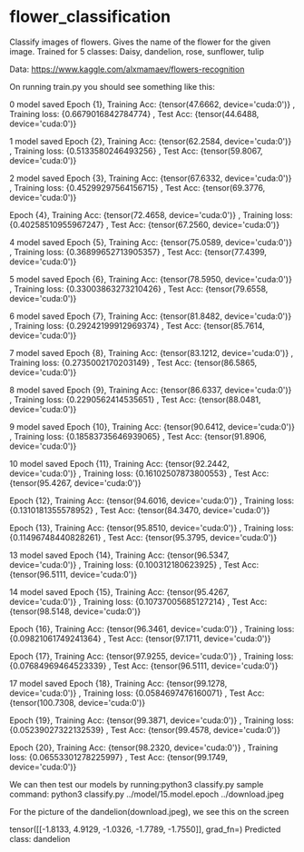 # flower_classification
Classify images of flowers. Gives the name of the flower for the given image. Trained for 5 classes: Daisy, dandelion, rose, sunflower, tulip

Data: https://www.kaggle.com/alxmamaev/flowers-recognition

On running train.py you should see something like this:

0 model saved
Epoch {1}, Training Acc: {tensor(47.6662, device='cuda:0')} , Training loss: {0.6679016842784774} , Test Acc: {tensor(44.6488, device='cuda:0')}

1 model saved
Epoch {2}, Training Acc: {tensor(62.2584, device='cuda:0')} , Training loss: {0.5133580246493256} , Test Acc: {tensor(59.8067, device='cuda:0')}

2 model saved
Epoch {3}, Training Acc: {tensor(67.6332, device='cuda:0')} , Training loss: {0.45299297564156715} , Test Acc: {tensor(69.3776, device='cuda:0')}

Epoch {4}, Training Acc: {tensor(72.4658, device='cuda:0')} , Training loss: {0.40258510955967247} , Test Acc: {tensor(67.2560, device='cuda:0')}

4 model saved
Epoch {5}, Training Acc: {tensor(75.0589, device='cuda:0')} , Training loss: {0.36899652713905357} , Test Acc: {tensor(77.4399, device='cuda:0')}

5 model saved
Epoch {6}, Training Acc: {tensor(78.5950, device='cuda:0')} , Training loss: {0.33003863273210426} , Test Acc: {tensor(79.6558, device='cuda:0')}

6 model saved
Epoch {7}, Training Acc: {tensor(81.8482, device='cuda:0')} , Training loss: {0.29242199912969374} , Test Acc: {tensor(85.7614, device='cuda:0')}

7 model saved
Epoch {8}, Training Acc: {tensor(83.1212, device='cuda:0')} , Training loss: {0.2735002170203149} , Test Acc: {tensor(86.5865, device='cuda:0')}

8 model saved
Epoch {9}, Training Acc: {tensor(86.6337, device='cuda:0')} , Training loss: {0.2290562414535651} , Test Acc: {tensor(88.0481, device='cuda:0')}

9 model saved
Epoch {10}, Training Acc: {tensor(90.6412, device='cuda:0')} , Training loss: {0.18583735646939065} , Test Acc: {tensor(91.8906, device='cuda:0')}

10 model saved
Epoch {11}, Training Acc: {tensor(92.2442, device='cuda:0')} , Training loss: {0.16102507873800553} , Test Acc: {tensor(95.4267, device='cuda:0')}

Epoch {12}, Training Acc: {tensor(94.6016, device='cuda:0')} , Training loss: {0.1310181355578952} , Test Acc: {tensor(84.3470, device='cuda:0')}

Epoch {13}, Training Acc: {tensor(95.8510, device='cuda:0')} , Training loss: {0.11496748440828261} , Test Acc: {tensor(95.3795, device='cuda:0')}

13 model saved
Epoch {14}, Training Acc: {tensor(96.5347, device='cuda:0')} , Training loss: {0.100312180623925} , Test Acc: {tensor(96.5111, device='cuda:0')}

14 model saved
Epoch {15}, Training Acc: {tensor(95.4267, device='cuda:0')} , Training loss: {0.10737005685127214} , Test Acc: {tensor(98.5148, device='cuda:0')}

Epoch {16}, Training Acc: {tensor(96.3461, device='cuda:0')} , Training loss: {0.09821061749241364} , Test Acc: {tensor(97.1711, device='cuda:0')}

Epoch {17}, Training Acc: {tensor(97.9255, device='cuda:0')} , Training loss: {0.07684969464523339} , Test Acc: {tensor(96.5111, device='cuda:0')}

17 model saved
Epoch {18}, Training Acc: {tensor(99.1278, device='cuda:0')} , Training loss: {0.0584697476160071} , Test Acc: {tensor(100.7308, device='cuda:0')}

Epoch {19}, Training Acc: {tensor(99.3871, device='cuda:0')} , Training loss: {0.05239027322132539} , Test Acc: {tensor(99.4578, device='cuda:0')}

Epoch {20}, Training Acc: {tensor(98.2320, device='cuda:0')} , Training loss: {0.06553301278225997} , Test Acc: {tensor(99.1749, device='cuda:0')}


We can then test our models by running:python3 classify.py <path to model> <path to image>
sample command: python3 classify.py ../model/15.model.epoch ../download.jpeg

For the picture of the dandelion(download.jpeg), we see this on the screen

tensor([[-1.8133,  4.9129, -1.0326, -1.7789, -1.7550]],
       grad_fn=<AddmmBackward>)
Predicted class: dandelion
